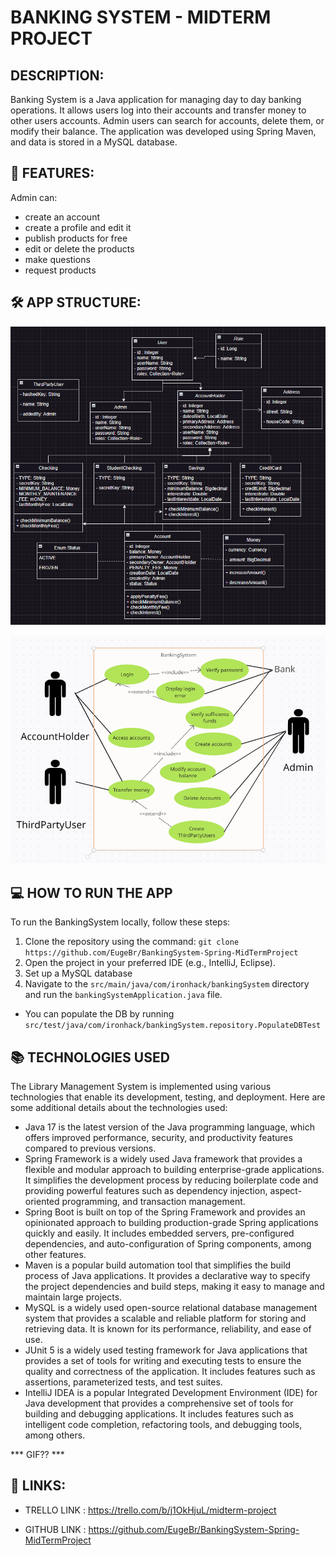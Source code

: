 
# BANKING SYSTEM - MIDTERM PROJECT

## DESCRIPTION:

Banking System is a Java application for managing day to day banking operations. 
It allows users log into their accounts and transfer money to other users accounts. Admin users can search for accounts, delete them, or modify their balance.
The application was developed using Spring Maven, and data is stored in a MySQL database.

## 🚀 FEATURES:

Admin can:
- create an account
- create a profile and edit it
- publish products for free
- edit or delete the products
- make questions
- request products

## 🛠️ APP STRUCTURE:

![classDiagram](src/classDiagramMidTerm.png)

![useCase](src/useCaseMidTerm.png)

## 💻 HOW TO RUN THE APP 

To run the BankingSystem locally, follow these steps:

1. Clone the repository using the command: `git clone https://github.com/EugeBr/BankingSystem-Spring-MidTermProject`
2. Open the project in your preferred IDE (e.g., IntelliJ, Eclipse).
3. Set up a MySQL database
4. Navigate to the `src/main/java/com/ironhack/bankingSystem` directory and run the `bankingSystemApplication.java` file.

- You can populate the DB by running `src/test/java/com/ironhack/bankingSystem.repository.PopulateDBTest`

## 📚 TECHNOLOGIES USED

The Library Management System is implemented using various technologies that enable its development, testing, and deployment. Here are some additional details about the technologies used:

- Java 17 is the latest version of the Java programming language, which offers improved performance, security, and productivity features compared to previous versions.
- Spring Framework is a widely used Java framework that provides a flexible and modular approach to building enterprise-grade applications. It simplifies the development process by reducing boilerplate code and providing powerful features such as dependency injection, aspect-oriented programming, and transaction management.
- Spring Boot is built on top of the Spring Framework and provides an opinionated approach to building production-grade Spring applications quickly and easily. It includes embedded servers, pre-configured dependencies, and auto-configuration of Spring components, among other features.
- Maven is a popular build automation tool that simplifies the build process of Java applications. It provides a declarative way to specify the project dependencies and build steps, making it easy to manage and maintain large projects.
- MySQL is a widely used open-source relational database management system that provides a scalable and reliable platform for storing and retrieving data. It is known for its performance, reliability, and ease of use.
- JUnit 5 is a widely used testing framework for Java applications that provides a set of tools for writing and executing tests to ensure the quality and correctness of the application. It includes features such as assertions, parameterized tests, and test suites.
- IntelliJ IDEA is a popular Integrated Development Environment (IDE) for Java development that provides a comprehensive set of tools for building and debugging applications. It includes features such as intelligent code completion, refactoring tools, and debugging tools, among others.



*** GIF?? ***



## 👥 LINKS:
- TRELLO LINK : https://trello.com/b/j1OkHjuL/midterm-project

- GITHUB LINK : https://github.com/EugeBr/BankingSystem-Spring-MidTermProject

